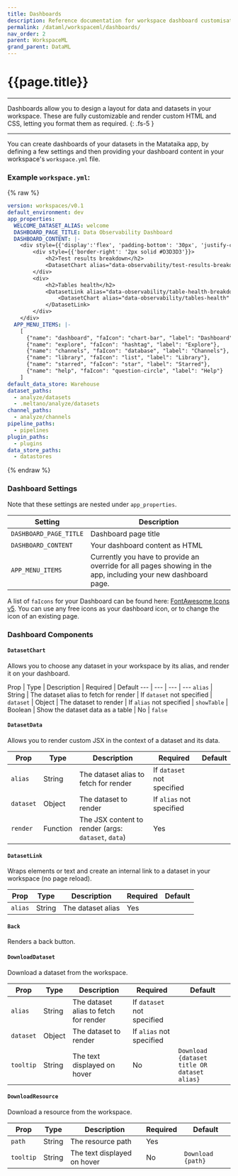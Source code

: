 ```yaml
---
title: Dashboards
description: Reference documentation for workspace dashboard customisation.
permalink: /dataml/workspaceml/dashboards/
nav_order: 2
parent: WorkspaceML
grand_parent: DataML
---
```


# {{page.title}}

---

Dashboards allow you to design a layout for data and datasets in your workspace. These are fully customizable and render custom HTML and CSS, letting you format them as required.
{: .fs-5 }

---

You can create dashboards of your datasets in the Matataika app, by defining a few settings and then providing your dashboard content in your workspace's `workspace.yml` file.

### Example `workspace.yml`:

{% raw %}
```yaml
version: workspaces/v0.1
default_environment: dev
app_properties:
  WELCOME_DATASET_ALIAS: welcome
  DASHBOARD_PAGE_TITLE: Data Observability Dashboard
  DASHBOARD_CONTENT: |-
    <div style={{'display':'flex', 'padding-bottom': '30px', 'justify-content': 'center'}}>
        <div style={{'border-right': '2px solid #D3D3D3'}}>
            <h2>Test results breakdown</h2>
            <DatasetChart alias="data-observability/test-results-breakdown"/>
        </div>
        <div>
            <h2>Tables health</h2>
            <DatasetLink alias="data-observability/table-health-breakdown">
                <DatasetChart alias="data-observability/tables-health" />
            </DatasetLink>
        </div>
    </div>
  APP_MENU_ITEMS: |-
    [
      {"name": "dashboard", "faIcon": "chart-bar", "label": "Dashboard"},
      {"name": "explore", "faIcon": "hashtag", "label": "Explore"},
      {"name": "channels", "faIcon": "database", "label": "Channels"},
      {"name": "library", "faIcon": "list", "label": "Library"},
      {"name": "starred", "faIcon": "star", "label": "Starred"},
      {"name": "help", "faIcon": "question-circle", "label": "Help"}
    ]
default_data_store: Warehouse
dataset_paths:
  - analyze/datasets
  - .meltano/analyze/datasets
channel_paths:
  - analyze/channels
pipeline_paths:
  - pipelines
plugin_paths:
  - plugins
data_store_paths:
  - datastores
```
{% endraw %}

### Dashboard Settings

Note that these settings are nested under `app_properties`.

Setting | Description 
----------- | --------
`DASHBOARD_PAGE_TITLE` | Dashboard page title
`DASHBOARD_CONTENT` | Your dashboard content as HTML
`APP_MENU_ITEMS` | Currently you have to provide an override for all pages showing in the app, including your new dashboard page. 

A list of `faIcons` for your Dashboard can be found here: [FontAwesome Icons v5](https://fontawesome.com/v5/search). You can use any free icons as your dashboard icon, or to change the icon of an existing page.

### Dashboard Components

#### `DatasetChart`
Allows you to choose any dataset in your workspace by its alias, and render it on your dashboard.

Prop | Type | Description | Required | Default
--- | --- | --- | ---
`alias` | String | The dataset alias to fetch for render | If `dataset` not specified |
`dataset` | Object | The dataset to render | If `alias` not specified |
`showTable` | Boolean | Show the dataset data as a table | No | `false`

#### `DatasetData`
Allows you to render custom JSX in the context of a dataset and its data.

Prop | Type | Description | Required | Default
--- | --- | --- | --- | ---
`alias` | String | The dataset alias to fetch for render | If `dataset` not specified |
`dataset` | Object | The dataset to render | If `alias` not specified |
`render` | Function | The JSX content to render (args: `dataset`, `data`) | Yes | |

#### `DatasetLink`
Wraps elements or text and create an internal link to a dataset in your workspace (no page reload).

Prop | Type | Description | Required | Default
--- | --- | --- | --- | ---
`alias` | String | The dataset alias | Yes |

#### `Back`
Renders a back button.

#### `DownloadDataset`
Download a dataset from the workspace. 

Prop | Type | Description | Required | Default
--- | --- | --- | --- | ---
`alias` | String | The dataset alias to fetch for render | If `dataset` not specified |
`dataset` | Object | The dataset to render | If `alias` not specified |
`tooltip` | String | The text displayed on hover | No | `Download {dataset title OR dataset alias}`

#### `DownloadResource`
Download a resource from the workspace. 

Prop | Type | Description | Required | Default
--- | --- | --- | --- | ---
`path` | String | The resource path | Yes |
`tooltip` | String | The text displayed on hover | No | `Download {path}`

